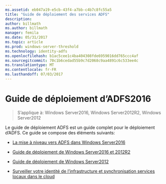 ```yaml
---
ms.assetid: eb047a19-e5cb-43f4-a7bb-c4b7c8fc55a5
title: "Guide de déploiement des services ADFS"
description: 
author: billmath
ms.author: billmath
manager: femila
ms.date: 05/31/2017
ms.topic: article
ms.prod: windows-server-threshold
ms.technology: identity-adfs
ms.openlocfilehash: b1ac5cee1c4ba404308fde6959016dd765ccc4af
ms.sourcegitcommit: 70c1b6cedad55b9c7d2068c9aa4891c6c533ee4c
ms.translationtype: MT
ms.contentlocale: fr-FR
ms.lasthandoff: 07/03/2017
---
```

# <a name="ad-fs-2016-deployment-guide"></a>Guide de déploiement d’ADFS2016

>S’applique à: Windows Server2016, Windows Server2012R2, Windows Server2012

Le guide de déploiement ADFS est un guide complet pour le déploiement d’ADFS.  Ce guide se compose des éléments suivants:

  
* [La mise à niveau vers ADFS dans Windows Server2016](Upgrading-to-AD-FS-in-Windows-Server-2016.md)  

* [Guide de déploiement de Windows Server2016 et 2012R2](Windows-Server-2012-R2-AD-FS-Deployment-Guide.md)

* [Guide de déploiement de Windows Server2012](Windows-Server-2012-AD-FS-Deployment-Guide.md)

* [Surveiller votre identité de l’infrastructure et synchronisation services locaux dans le cloud](https://azure.microsoft.com/documentation/articles/active-directory-aadconnect-health)
  
